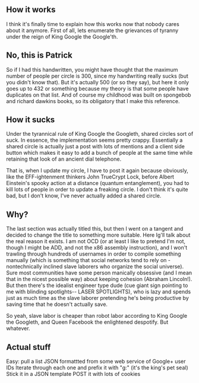 ## How it works

I think it's finally time to explain how this works now that nobody cares about it anymore. First of all, lets enumerate the grievances of tyranny under the reign of King Google the Google'th.

## No, this is Patrick

So if I had this handwritten, you might have thought that the maximum number of people per circle is 300, since my handwriting really sucks (but you didn't know that). But it's actually 500 (or so they say), but here it only goes up to 432 or something because my theory is that some people have duplicates on that list. And of course my childhood was built on spongebob and richard dawkins books, so its obligatory that I make this reference.

## How it sucks

Under the tyrannical rule of King Google the Googleth, shared circles sort of suck. In essence, the implementation seems pretty crappy. Essentially a shared circle is actually just a post with lots of mentions and a client side button which makes it easy to add a bunch of people at the same time while retaining that look of an ancient dial telephone. 

That is, when I update my circle, I have to post it again because obviously, like the EFF-ightenment thinkers John TrueCrypt Lock, before Albert Einstein's spooky action at a distance (quantum entanglement), you had to kill lots of people in order to update a freaking circle. I don't think it's quite bad, but I don't know, I've never actually added a shared circle.

## Why?

The last section was actually titled this, but then I went on a tangent and decided to change the title to something more suitable. Here Ig'll talk about the real reason it exists. I am not OCD (or at least I like to pretend I'm not, though I might be ADD, and not the x86 assembly instruction), and I won't trawling through hundreds of usernames in order to compile something manually (which is something that social networks tend to rely on - nontechnically inclined slave laborers who organize the social universe). Sure most communities have some person manically obsessive (and I mean that in the nicest possible way) about keeping cohesion (Abraham Lincoln!). But then there's the idealist engineer type dude (cue giant sign pointing to me with blinding spotlights-- LASER SPOTLIGHTS), who is lazy and spends just as much time as the slave laborer pretending he's being productive by saving time that he doesn't actually save.

So yeah, slave labor is cheaper than robot labor according to King Google the Googleth, and Queen Facebook the enlightened despotify. But whatever.

## Actual stuff

Easy: pull a list JSON formattted from some web service of Google+ user IDs
Iterate through each one and prefix it with "g:" (it's the king's pet seal)
Stick it in a JSON template
POST it with lots of cookies